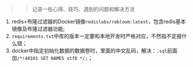 >> 记录一些心得、技巧、遇到的问题和解决方法


1. redis+布隆过滤器的Docker镜像`redislabs/rebloom:latest`，包含redis基本镜像及布隆过滤器功能;
2. `requirements.txt`中库的版本一定要和本地开发时严格对应，不然指不定报什么错；
3. docker中指定初始化数据的数据卷时，里面的中文乱码，解决：`.sql`前面加`/*!40101 SET NAMES utf8 */;`；